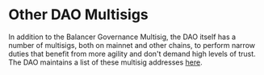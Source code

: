 # Other DAO Multisigs

In addition to the Balancer Governance Multisig, the DAO itself has a number of multisigs, both on mainnet and other chains, to perform narrow duties that benefit from more agility and don't demand high levels of trust. The DAO maintains a list of these multisig addresses [here](https://balancergrants.notion.site/bbbaa56e538445cc950a0031983d0d17?v=04e757aaa06a4a5190872410af296fc8).
